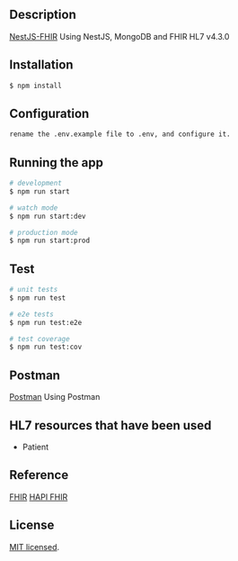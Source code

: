 ## Description

[NestJS-FHIR](https://github.com/zadlyka/NestJS-FHIR) Using NestJS, MongoDB and FHIR HL7 v4.3.0

## Installation

```bash
$ npm install
```
## Configuration
```bash
rename the .env.example file to .env, and configure it.
```
## Running the app

```bash
# development
$ npm run start

# watch mode
$ npm run start:dev

# production mode
$ npm run start:prod
```

## Test

```bash
# unit tests
$ npm run test

# e2e tests
$ npm run test:e2e

# test coverage
$ npm run test:cov
```

## Postman

[Postman](https://github.com/zadlyka/NestJS-FHIR/tree/master/postman) Using Postman

## HL7 resources that have been used
* Patient

## Reference
[FHIR](http://hl7.org/fhir/index.html)
[HAPI FHIR](https://hapi.fhir.org/baseR4/swagger-ui/)

## License

[MIT licensed](LICENSE).
